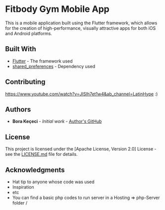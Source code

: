 # Fitbody Gym Mobile App

This is a mobile application built using the Flutter framework, which allows for the creation of high-performance, visually attractive apps for both iOS and Android platforms.

## Built With

- [Flutter](https://flutter.dev/) - The framework used
- [shared_preferences](https://pub.dev/packages/shared_preferences) - Dependency used

<!-- - [Flutter](https://flutter.dev/) - The framework used
- [GetX](https://pub.dev/packages/get) - Dependency used
- [Http](https://pub.dev/packages/http) - Dependency used
- [Animated Bottom Navigation](https://pub.dev/packages/animated_bottom_navigation_bar) - Dependency used
- [intl](https://pub.dev/packages/intl) - Dependency used
- [freezed](https://pub.dev/packages/freezed) - Dependency used
- [build_runner](https://pub.dev/packages/build_runner/) - Dependency used
- [numberpicker](https://pub.dev/packages/numberpicker) - Dependency used -->

## Contributing

https://www.youtube.com/watch?v=JISlh7et1w4&ab_channel=LatinHype :)

## Authors

- **Bora Keçeci** - _Initial work_ - [Author's GitHub](https://github.com/kececibora)

## License

This project is licensed under the [Apache License, Version 2.0] License - see the [LICENSE.md](https://www.apache.org/licenses/LICENSE-2.0) file for details.

## Acknowledgments

- Hat tip to anyone whose code was used
- Inspiration
- etc
- You can find a basic php codes to run server in a Hosting => php-Server folder /
